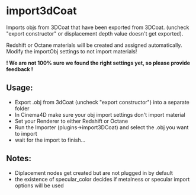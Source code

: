 # import3dCoat

Imports objs from 3DCoat that have been exported from 3DCoat. 
(uncheck "export constructor" or displacement depth value doesn't get exported).

Redshift or Octane materials will be created and assigned automatically.
Modify the importObj settings to not import materials!

**! We are not 100% sure we found the right settings yet, so please provide feedback !**

## Usage:
* Export .obj from 3dCoat (uncheck "export constructor") into a separate folder
* In Cinema4D make sure your obj import settings don't import material
* Set your Renderer to either Redshift or Octane
* Run the Importer (plugins->import3DCoat) and select the .obj you want to import
* wait for the import to finish...

## Notes:
* Diplacement nodes get created but are not plugged in by default
* the existence of specular_color decides if metalness or specular import options will be used
